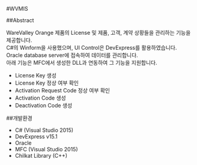 #WVMIS

##Abstract

WareValley Orange 제품의 License 및 제품, 고객, 계약 상황들을 관리하는 기능을 제공합니다.  
C#의 Winform을 사용했으며, UI Control은 DevExpress를 활용하였습니다.  
Oracle database server에 접속하여 데이터를 관리합니다.  
아래 기능은 MFC에서 생성한 DLL과 연동하여 그 기능을 지원합니다.
- License Key 생성
- License Key 정상 여부 확인
- Activation Request Code 정상 여부 확인
- Activation Code 생성
- Deactivation Code 생성

##개발환경

- C# (Visual Studio 2015)
- DevExpress v15.1
- Oracle
- MFC (Visual Studio 2015)
- Chilkat Library (C++)

